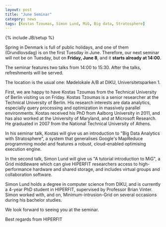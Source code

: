 ```yaml
---
layout: post
title: "June Seminar"
category: news
tags: [Kostas Tzoumas, Simon Lund, MiG, Big data, Stratosphere]
---
```

{% include JB/setup %}

Spring in Denmark is full of public holidays, and one of them
(Grundlovsdag) is on the first Tuesday in June. Therefore, our next
seminar will not be on Tuesday, but on **Friday, June 8**, and it
**starts already at 14:00**.

The seminar features two talks from 14:00 to 15:30. After the talks,
refreshments will be served.

The location is the usual one: Mødelokale A/B at DIKU,
Universitetsparken 1.

First, we are happy to have Kostas Tzoumas from the Technical
University of Berlin visiting us on Friday.  Kostas Tzoumas is a
senior researcher at the Technical University of Berlin. His research
interests are data analytics, especially query processing and
optimization in massively parallel environments. Kostas received his
PhD from Aalborg University in 2011, and has also worked at the
University of Maryland, and at Microsoft Research. He graduated in
2007 from the National Technical University of Athens.

In his seminar talk, Kostas will give us an introduction to "Big Data
Analytics with Stratosphere", a system that generalises Google's
MapReduce programming model and features a robust, cloud-enabled
optimising execution engine.

In the second talk, Simon Lund will give us "A tutorial introduction
to MiG", a Grid middleware which can give HIPERFIT researchers access
to high-performance hardware and shared storage, and includes virtual
groups and collaboration software.

Simon Lund holds a degree in computer science from DIKU, and is
currently a 4-year PhD student in HIPERFIT, supervised by Professor
Brian Vinter. Simon worked with, and on, Minimum-intrusion-Grid on
several occasions during his bachelor studies.

We look forward to seeing you at the seminar.

Best regards from HIPERFIT